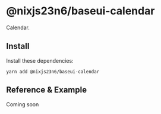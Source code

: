 # @nixjs23n6/baseui-calendar

Calendar.

## Install

Install these dependencies:

`yarn add @nixjs23n6/baseui-calendar`

## Reference & Example

Coming soon
